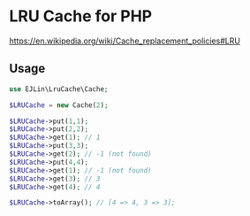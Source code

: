 # LRU Cache for PHP
https://en.wikipedia.org/wiki/Cache_replacement_policies#LRU
## Usage

```php
use EJLin\LruCache\Cache;

$LRUCache = new Cache(2);

$LRUCache->put(1,1);
$LRUCache->put(2,2);
$LRUCache->get(1); // 1
$LRUCache->put(3,3);
$LRUCache->get(2); // -1 (not found)
$LRUCache->put(4,4);
$LRUCache->get(1); // -1 (not found)
$LRUCache->get(3); // 3
$LRUCache->get(4); // 4

$LRUCache->toArray(); // [4 => 4, 3 => 3];
```
